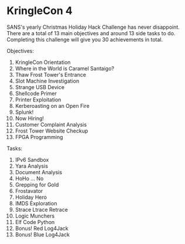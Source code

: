 # KringleCon 4

SANS's yearly Christmas Holiday Hack Challenge has never disappoint. There are a total of 13 main objectives and around 13 side tasks to do. Completing this challenge will give you 30 achievements in total.

Objectives:
1) KringleCon Orientation
2) Where in the World is Caramel Santaigo?
3) Thaw Frost Tower's Entrance
4) Slot Machine Investigation
5) Strange USB Device
6) Shellcode Primer
7) Printer Exploitation
8) Kerberoasting on an Open Fire
9) Splunk!
10) Now Hiring!
11) Customer Complaint Analysis
12) Frost Tower Website Checkup
13) FPGA Programming

Tasks:
1) IPv6 Sandbox
2) Yara Analysis
3) Document Analysis
4) HoHo ... No
5) Grepping for Gold
6) Frostavator
7) Holiday Hero
8) IMDS Exploration
9) Strace Ltrace Retrace
10) Logic Munchers
11) Elf Code Python
12) Bonus! Red Log4Jack
13) Bonus! Blue Log4Jack
